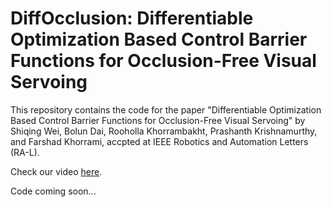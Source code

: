 # DiffOcclusion: Differentiable Optimization Based Control Barrier Functions for Occlusion-Free Visual Servoing

This repository contains the code for the paper "Differentiable Optimization Based Control Barrier Functions for Occlusion-Free Visual Servoing" by Shiqing Wei, Bolun Dai, Rooholla Khorrambakht, Prashanth Krishnamurthy, and Farshad Khorrami, accpted at IEEE Robotics and Automation Letters (RA-L). 

Check our video [here](https://youtu.be/su0RPjcBwOc).

Code coming soon...